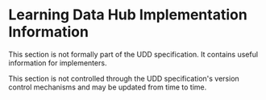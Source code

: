 # Learning Data Hub Implementation Information

This section is not formally part of the UDD specification. It contains useful information for implementers.

This section is not controlled through the UDD specification's version control mechanisms and may be updated from time to time.